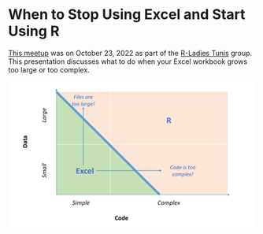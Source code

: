 # When to Stop Using Excel and Start Using R

[This meetup](https://www.meetup.com/rladies-tunis/events/283884144/?success=email_sent&success=mailinglist_sent) was on October 23, 2022 as part of the [R-Ladies Tunis](https://www.facebook.com/groups/543775543004113) group. This presentation discusses what to do when your Excel workbook grows too large or too complex.

![](boundary.png)
